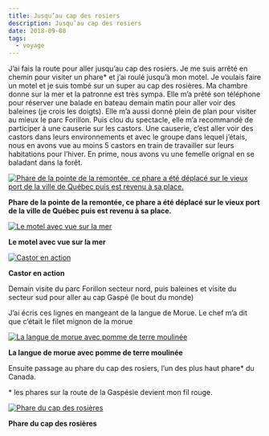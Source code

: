```yaml
---
title: Jusqu’au cap des rosiers
description: Jusqu’au cap des rosiers
date: 2018-09-08
tags:
  - voyage
---
```


J’ai fais la route pour aller jusqu’au cap des rosiers. Je me suis arrêté en chemin pour visiter un phare\* et j’ai roulé jusqu’à mon motel. Je voulais faire un motel et je suis tombé sur un super au cap des rosières. Ma chambre donne sur la mer et la patronne est très sympa. Elle m’a prêté son téléphone pour réserver une balade en bateau demain matin pour aller voir des baleines (je crois les doigts). Elle m’a aussi donné plein de plan pour visiter au mieux le parc Forillon. Puis clou du spectacle, elle m’a recommandé de participer à une causerie sur les castors. Une causerie, c’est aller voir des castors dans leurs environnements et avec le groupe dans lequel j’étais, nous en avons vue au moins 5 castors en train de travailler sur leurs habitations pour l’hiver. En prime, nous avons vu une femelle orignal en se baladant dans la forêt.

 [![Phare de la pointe de la remontée, ce phare a été déplacé sur le vieux port de la ville de Québec puis est revenu à sa place.](img/b596c7d4-cd9c-428c-84e9-d147064f59b7_IMGP.jpg?1660682125)](img/b596c7d4-cd9c-428c-84e9-d147064f59b7_IMGP.jpg)

**Phare de la pointe de la remontée, ce phare a été déplacé sur le vieux port de la ville de Québec puis est revenu à sa place.**

 [![Le motel avec vue sur la mer](img/2cedcedd-27a4-4deb-9c9d-9077787fa447_IMGP.jpg?1660682127)](img/2cedcedd-27a4-4deb-9c9d-9077787fa447_IMGP.jpg)

**Le motel avec vue sur la mer**

 [![Castor en action](img/a8cadf07-af5b-46d7-a906-ac7614486981_IMGP.jpg?1660682129)](img/a8cadf07-af5b-46d7-a906-ac7614486981_IMGP.jpg)

**Castor en action**

Demain visite du parc Forillon secteur nord, puis baleines et visite du secteur sud pour aller au cap Gaspé (le bout du monde)

J’ai écris ces lignes en mangeant de la langue de Morue. Le chef m’a dit que c’était le filet mignon de la morue

 [![La langue de morue avec pomme de terre moulinée](img/e0f9bfaa-ac91-4349-a061-a1cc99d26ad3_IMGP.jpg?1660682130)](img/e0f9bfaa-ac91-4349-a061-a1cc99d26ad3_IMGP.jpg)

**La langue de morue avec pomme de terre moulinée**

Ensuite passage au phare du cap des rosiers, l’un des plus haut phare\* du Canada.

\* les phares sur la route de la Gaspésie devient mon fil rouge.

 [![Phare du cap des rosières](img/9186fe27-0633-40f8-a1f5-c468855b1080-r90_IMGP.jpg?1660682132)](img/9186fe27-0633-40f8-a1f5-c468855b1080-r90_IMGP.jpg)

**Phare du cap des rosières**